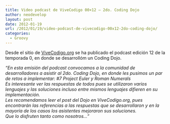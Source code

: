 ```yaml
---
title: Video podcast de ViveCodigo 00×12 – 2do. Coding Dojo
author: neodevelop
layout: post
date: 2012-01-19
url: /2012/01/19/video-podcast-de-vivecodigo-00x12-2do-coding-dojo/
categories:
  - Groovy
---
```

Desde el sitio de [ViveCodigo.org][1] se ha publicado el podcast edición 12 de la temporada 0, en donde se desarrollóm un Coding Dojo.



<div>
  <em>&#8220;En esta emisión del podcast convocamos a la comunidad de desarrolladores a asistir al 2do. Coding Dojo, en donde les pusimos un par de retos a implementar: #7 Project Euler y Roman Numerals</em>
</div>

<div>
  <em>Es interesante ver las respuestas de todos pues se utilizaron varios lenguajes y las soluciones incluso entre mismos lenguajes difieren en su implementación.</em>
</div>

<div>
  <em>Les recomendamos leer el post del Dojo en ViveCodigo.org, pues encontrarán las referencias a las respuestas que se desarrollaron y en la mayoría de los casos los asistentes mejoraron sus soluciones.</em>
</div>

<div>
  <em>Que lo disfruten tanto como nosotros&#8230;&#8221;</em>
</div>

&nbsp;

 [1]: http://vivecodigo.org/2012/01/19/podcast-12-de-la-temporada-0/